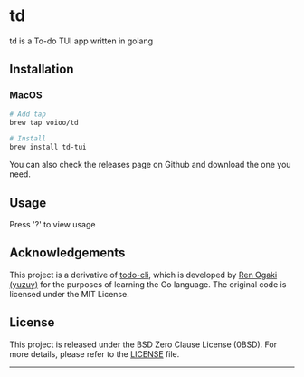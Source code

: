 # td

td is a To-do TUI app written in golang

## Installation

### MacOS
```bash
# Add tap
brew tap voioo/td

# Install
brew install td-tui
```

You can also check the releases page on Github and download the one you need.

## Usage

Press '?' to view usage

## Acknowledgements

This project is a derivative of [todo-cli](https://github.com/yuzuy/todo-cli), which is developed by [Ren Ogaki (yuzuy)](https://github.com/yuzuy) for the purposes of learning the Go language. The original code is licensed under the MIT License.

## License

This project is released under the BSD Zero Clause License (0BSD). For more details, please refer to the [LICENSE](LICENSE) file.

---
